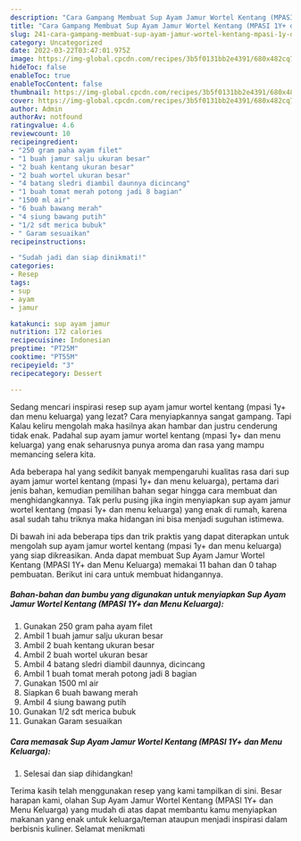 ```yaml
---
description: "Cara Gampang Membuat Sup Ayam Jamur Wortel Kentang (MPASI 1Y+ dan Menu Keluarga) yang Bisa Manjain Lidah, Buat Buka Puasa Bisa Manjain Lidah"
title: "Cara Gampang Membuat Sup Ayam Jamur Wortel Kentang (MPASI 1Y+ dan Menu Keluarga) yang Bisa Manjain Lidah, Buat Buka Puasa Bisa Manjain Lidah"
slug: 241-cara-gampang-membuat-sup-ayam-jamur-wortel-kentang-mpasi-1y-dan-menu-keluarga-yang-bisa-manjain-lidah-buat-buka-puasa-bisa-manjain-lidah
category: Uncategorized
date: 2022-03-22T03:47:01.975Z
image: https://img-global.cpcdn.com/recipes/3b5f0131bb2e4391/680x482cq70/sup-ayam-jamur-wortel-kentang-mpasi-1y-dan-menu-keluarga-foto-resep-utama.jpg
hideToc: false
enableToc: true
enableTocContent: false
thumbnail: https://img-global.cpcdn.com/recipes/3b5f0131bb2e4391/680x482cq70/sup-ayam-jamur-wortel-kentang-mpasi-1y-dan-menu-keluarga-foto-resep-utama.jpg
cover: https://img-global.cpcdn.com/recipes/3b5f0131bb2e4391/680x482cq70/sup-ayam-jamur-wortel-kentang-mpasi-1y-dan-menu-keluarga-foto-resep-utama.jpg
author: Admin
authorAv: notfound
ratingvalue: 4.6
reviewcount: 10
recipeingredient:
- "250 gram paha ayam filet"
- "1 buah jamur salju ukuran besar"
- "2 buah kentang ukuran besar"
- "2 buah wortel ukuran besar"
- "4 batang sledri diambil daunnya dicincang"
- "1 buah tomat merah potong jadi 8 bagian"
- "1500 ml air"
- "6 buah bawang merah"
- "4 siung bawang putih"
- "1/2 sdt merica bubuk"
- " Garam sesuaikan"
recipeinstructions:

- "Sudah jadi dan siap dinikmati!"
categories:
- Resep
tags:
- sup
- ayam
- jamur

katakunci: sup ayam jamur 
nutrition: 172 calories
recipecuisine: Indonesian
preptime: "PT25M"
cooktime: "PT55M"
recipeyield: "3"
recipecategory: Dessert

---
```



Sedang mencari inspirasi resep sup ayam jamur wortel kentang (mpasi 1y+ dan menu keluarga) yang lezat? Cara menyiapkannya sangat gampang. Tapi Kalau keliru mengolah maka hasilnya akan hambar dan justru cenderung tidak enak. Padahal sup ayam jamur wortel kentang (mpasi 1y+ dan menu keluarga) yang enak seharusnya punya aroma dan rasa yang mampu memancing selera kita.




Ada beberapa hal yang sedikit banyak mempengaruhi kualitas rasa dari sup ayam jamur wortel kentang (mpasi 1y+ dan menu keluarga), pertama dari jenis bahan, kemudian pemilihan bahan segar hingga cara membuat dan menghidangkannya. Tak perlu pusing jika ingin menyiapkan sup ayam jamur wortel kentang (mpasi 1y+ dan menu keluarga) yang enak di rumah, karena asal sudah tahu triknya maka hidangan ini bisa menjadi suguhan istimewa.


Di bawah ini ada beberapa tips dan trik praktis yang dapat diterapkan untuk mengolah sup ayam jamur wortel kentang (mpasi 1y+ dan menu keluarga) yang siap dikreasikan. Anda dapat membuat Sup Ayam Jamur Wortel Kentang (MPASI 1Y+ dan Menu Keluarga) memakai 11 bahan dan 0 tahap pembuatan. Berikut ini cara untuk membuat hidangannya.

<!--inarticleads1-->

##### Bahan-bahan dan bumbu yang digunakan untuk menyiapkan Sup Ayam Jamur Wortel Kentang (MPASI 1Y+ dan Menu Keluarga):

1. Gunakan 250 gram paha ayam filet
1. Ambil 1 buah jamur salju ukuran besar
1. Ambil 2 buah kentang ukuran besar
1. Ambil 2 buah wortel ukuran besar
1. Ambil 4 batang sledri diambil daunnya, dicincang
1. Ambil 1 buah tomat merah potong jadi 8 bagian
1. Gunakan 1500 ml air
1. Siapkan 6 buah bawang merah
1. Ambil 4 siung bawang putih
1. Gunakan 1/2 sdt merica bubuk
1. Gunakan  Garam sesuaikan




<!--inarticleads2-->

##### Cara memasak Sup Ayam Jamur Wortel Kentang (MPASI 1Y+ dan Menu Keluarga):


1. Selesai dan siap dihidangkan!



Terima kasih telah menggunakan resep yang kami tampilkan di sini. Besar harapan kami, olahan Sup Ayam Jamur Wortel Kentang (MPASI 1Y+ dan Menu Keluarga) yang mudah di atas dapat membantu kamu menyiapkan makanan yang enak untuk keluarga/teman ataupun menjadi inspirasi dalam berbisnis kuliner. Selamat menikmati
